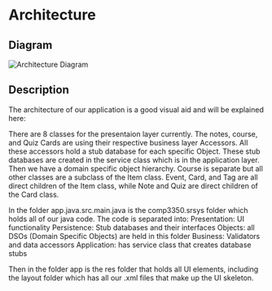 # Architecture

## Diagram
![Architecture Diagram](https://code.cs.umanitoba.ca/comp3350-winter2024/jockiesonmonkies-a02-4/-/raw/main/Arcitecture_Iteration_1.drawio.png?ref_type=heads)

## Description

The architecture of our application is a good visual aid and will be explained here:

There are 8 classes for the presentaion layer currently. The notes, course, and Quiz Cards are using their respective business layer Accessors. All these accessors hold a stub database for each specific Object. These stub databases are created in the service class which is in the application layer.
Then we have a domain specific object hierarchy. Course is separate but all other classes are a subclass of the Item class. Event, Card, and Tag are all direct children of the Item class, while Note and Quiz are direct children of the Card class.

In the folder app.java.src.main.java is the comp3350.srsys folder which holds all of our java code. The code is separated into:
Presentation: UI functionality 
Persistence: Stub databases and their interfaces
Objects: all DSOs (Domain Specific Objects) are held in this folder
Business: Validators and data accessors
Application: has service class that creates database stubs

Then in the folder app is the res folder that holds all UI elements, including the layout folder which has all our .xml files that make up the UI skeleton.

